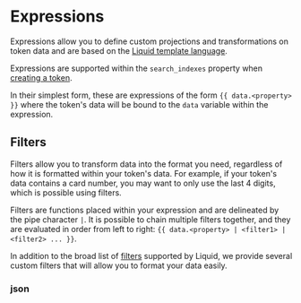 # Expressions

Expressions allow you to define custom projections and transformations on token data 
and are based on the [Liquid template language](https://shopify.github.io/liquid).

Expressions are supported within the `search_indexes` property when [creating a token](#tokens-create-token).

In their simplest form, these are expressions of the form `{{ data.<property> }}` where the token's data will be bound to the `data` variable within the expression.

## Filters

Filters allow you to transform data into the format you need, regardless of how it is formatted within your token's data. 
For example, if your token's data contains a card number, you may want to only use the last 4 digits, which is possible using filters.

Filters are functions placed within your expression and are delineated by the pipe character `|`. It is possible to chain multiple filters together, and they are evaluated in order from left to right:
`{{ data.<property> | <filter1> | <filter2> ... }}`.

In addition to the broad list of [filters](https://shopify.github.io/liquid/filters/abs/) supported by Liquid, we provide several custom filters that will allow you to format your data easily.



### json


